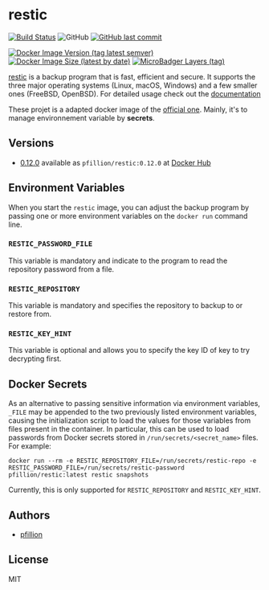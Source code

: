 # restic

[![Build Status](https://drone.pfillion.com/api/badges/pfillion/restic/status.svg?branch=master)](https://drone.pfillion.com/pfillion/restic)
![GitHub](https://img.shields.io/github/license/pfillion/restic)
[![GitHub last commit](https://img.shields.io/github/last-commit/pfillion/restic?logo=github)](https://github.com/pfillion/restic "GitHub projet")

[![Docker Image Version (tag latest semver)](https://img.shields.io/docker/v/pfillion/restic/latest?logo=docker)](https://hub.docker.com/r/pfillion/restic "Docker Hub Repository")
[![Docker Image Size (latest by date)](https://img.shields.io/docker/image-size/pfillion/restic/latest?logo=docker)](https://hub.docker.com/r/pfillion/restic "Docker Hub Repository")
[![MicroBadger Layers (tag)](https://img.shields.io/microbadger/layers/pfillion/restic/latest?logo=docker)](https://microbadger.com/images/pfillion/restic "Get your own commit badge on microbadger.com")

[restic](https://restic.net) is a backup program that is fast, efficient and secure. It supports the three major operating systems (Linux, macOS, Windows) and a few smaller ones (FreeBSD, OpenBSD). For detailed usage check out the [documentation](https://restic.readthedocs.io/en/latest)

These projet is a adapted docker image of the [official one](https://hub.docker.com/r/restic/restic). Mainly, it's to manage environnement variable by **secrets**.

## Versions

* [0.12.0](https://github.com/pfillion/restic/tree/master) available as ```pfillion/restic:0.12.0``` at [Docker Hub](https://hub.docker.com/r/pfillion/restic/)

## Environment Variables

When you start the `restic` image, you can adjust the backup program by passing one or more environment variables on the `docker run` command line.

### `RESTIC_PASSWORD_FILE`

This variable is mandatory and indicate to the program to read the repository password from a file.

### `RESTIC_REPOSITORY`

This variable is mandatory and specifies the repository to backup to or restore from.

### `RESTIC_KEY_HINT`

This variable is optional and allows you to specify the key ID of key to try decrypting first.

## Docker Secrets

As an alternative to passing sensitive information via environment variables, `_FILE` may be appended to the two previously listed environment variables, causing the initialization script to load the values for those variables from files present in the container. In particular, this can be used to load passwords from Docker secrets stored in `/run/secrets/<secret_name>` files. For example:

```console
docker run --rm -e RESTIC_REPOSITORY_FILE=/run/secrets/restic-repo -e RESTIC_PASSWORD_FILE=/run/secrets/restic-password pfillion/restic:latest restic snapshots
```

Currently, this is only supported for `RESTIC_REPOSITORY` and `RESTIC_KEY_HINT`.

## Authors

* [pfillion](https://github.com/pfillion)

## License

MIT
